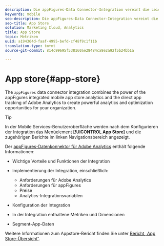 ```yaml
---
description: Die appFigures-Data Connector-Integration vereint die Leistungsfähigkeit der integrierten mobilen App Store-Analyse von appFigures und des direkten App-Trackings von Adobe Analytics zu leistungsstarken Analyse- und Optimierungsfunktionen für Ihr Unternehmen.
keywords: mobile
seo-description: Die appFigures-Data Connector-Integration vereint die Leistungsfähigkeit der integrierten mobilen App Store-Analyse von appFigures und des direkten App-Trackings von Adobe Analytics zu leistungsstarken Analyse- und Optimierungsfunktionen für Ihr Unternehmen.
seo-title: App Store
solution: Marketing Cloud, Analytics
title: App Store
topic: Metriken
uuid: a194364d-faaf-4995-befd-cf48f9c1f11b
translation-type: tm+mt
source-git-commit: 814c99695f538160ae28484ca8e2a92f5b24bb1a

---
```



# App store{#app-store}

The `appFigures` data connector integration combines the power of the appFigures integrated mobile app store analytics and the direct app tracking of Adobe Analytics to create powerful analytics and optimization opportunities for your organization.

>[!TIP]
>
>In der Mobile Services-Benutzeroberfläche werden nach dem Konfigurieren der Integration das Menüelement **[!UICONTROL App Store]** und die zugehörigen Berichte im linken Navigationsbereich angezeigt.

Der [appFigures-Datenkonnektor für Adobe Analytics](https://marketing.adobe.com/resources/help/en_US/connectors/appfigures/) enthält folgende Informationen:
<!--REKHA: no idea where this guide lives-->

* Wichtige Vorteile und Funktionen der Integration
* Implementierung der Integration, einschließlich:

   * Anforderungen für Adobe Analytics
   * Anforderungen für appFigures
   * Preise
   * Analytics-Integrationsvariablen

* Konfiguration der Integration
* In der Integration enthaltene Metriken und Dimensionen
* Segment-App-Daten

Weitere Informationen zum Appstore-Bericht finden Sie unter [Bericht „App Store-Übersicht“](/help/using/usage/c-app-store-store-performance.md).
